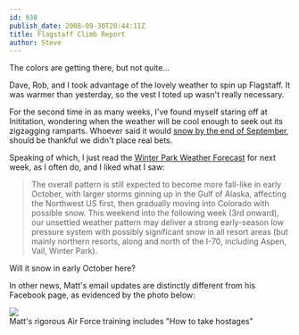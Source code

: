 ```yaml
---
id: 938
publish_date: 2008-09-30T20:44:11Z
title: Flagstaff Climb Report
author: Steve
---
```

  
The colors are getting there, but not quite...

Dave, Rob, and I took advantage of the lovely weather to spin up Flagstaff. It was warmer than yesterday, so the vest I toted up wasn't really necessary.

For the second time in as many weeks, I've found myself staring off at Inititation, wondering when the weather will be cool enough to seek out its zigzagging ramparts. Whoever said it would [snow by the end of September](http://www.flagstafffrenzy.org/pollsarchive#polls-2-ans), should be thankful we didn't place real bets.

Speaking of which, I just read the [Winter Park Weather Forecast](http://www.snowforecast.com/coloradofcst/winterpark.html) for next week, as I often do, and I liked what I saw:

> The overall pattern is still expected to become more fall-like in early October, with larger storms ginning up in the Gulf of Alaska, affecting the Northwest US first, then gradually moving into Colorado with possible snow. This weekend into the following week (3rd onward), our unsettled weather pattern may deliver a strong early-season low pressure system with possibly significant snow in all resort areas (but mainly northern resorts, along and north of the I-70, including Aspen, Vail, Winter Park).

Will it snow in early October here?

In other news, Matt's email updates are distinctly different from his Facebook page, as evidenced by the photo below:

![](http://www.flagstafffrenzy.org/wp-content/uploads/2008/09/burton_elmo.jpg)  
Matt's rigorous Air Force training includes "How to take hostages"
